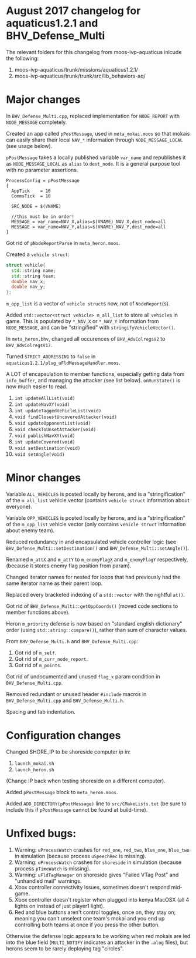 # August 2017 changelog for aquaticus1.2.1 and BHV_Defense_Multi

The relevant folders for this changelog from moos-ivp-aquaticus inlcude the following:

1. moos-ivp-aquaticus/trunk/missions/aquaticus1.2.1/
1. moos-ivp-aquaticus/trunk/trunk/src/lib_behaviors-aq/

# Major changes

In `BHV_Defense_Multi.cpp`, replaced implementation for `NODE_REPORT` with `NODE_MESSAGE` completely.

Created an app called `pPostMessage`, used in `meta_mokai.moos` so that mokais can easily share their local `NAV_*` information through `NODE_MESSAGE_LOCAL` (see usage below).

`pPostMessage` takes a locally published variable `var_name` and republishes it as `NODE_MESSAGE_LOCAL` as `alias` to `dest_node`. It is a general purpose tool with no parameter assertions.

```
ProcessConfig = pPostMessage
{
  AppTick    = 10
  CommsTick  = 10

  SRC_NODE = $(VNAME)

  //this must be in order!
  MESSAGE = var_name=NAV_X,alias=$(VNAME)_NAV_X,dest_node=all
  MESSAGE = var_name=NAV_Y,alias=$(VNAME)_NAV_Y,dest_node=all
}
```

Got rid of `pNodeReportParse` in `meta_heron.moos`.

Created a `vehicle struct`: 

```c++
struct vehicle{
  std::string name;
  std::string team;
  double nav_x;
  double nav_y;
};
```

`m_opp_list` is a vector of `vehicle struct`s now, not of `NodeReport`(s).

Added `std::vector<struct vehicle> m_all_list` to store all `vehicle`s in game. This is populated by `*_NAV_X` or `*_NAV_Y` information from `NODE_MESSAGE`, and can be "stringified" with `stringifyVehicleVector()`.

In `meta_heron.bhv`, changed all occurences of `BHV_AdvColregsV2` to `BHV_AdvColregsV17`.

Turned `STRICT_ADDRESSING` to `false` in `aquaticus1.2.1/plug_uFldMessageHandler.moos`.

A LOT of encapsulation to member functions, especially getting data from `info_buffer`, and managing the attacker (see list below). `onRunState()` is now much easier to read.
	
1. `int updateAllList(void)`
1. `int updateNavXY(void)`
1. `int updateTaggedVehicleList(void)`
1. `void findClosestUncoveredAttacker(void)`
1. `void updateOpponentList(void)`
1. `void checkToUnsetAttacker(void)`
1. `void publishNavXY(void)`
1. `int updateCovered(void)`
1. `void setDestination(void)`
1. `void setAngle(void)`

# Minor changes

Variable `ALL_VEHICLES` is posted locally by herons, and is a "stringification" of the `m_all_list` vehicle vector (contains `vehicle struct` information about everyone).

Variable `OPP_VEHICLES` is posted locally by herons, and is a "stringification" of the `m_opp_list` vehicle vector (only contains `vehicle struct` information about enemy team).

Reduced redundancy in and encapsulated vehicle controller logic (see `BHV_Defense_Multi::setDestination()` and `BHV_Defense_Multi::setAngle()`).

Renamed `m_attX` and `m_attY` to `m_enemyFlagX` and `m_enemyFlagY` respectively, (because it stores enemy flag position from param).

Changed iterator names for nested for loops that had previously had the same iterator name as their parent loop.

Replaced every bracketed indexing of a `std::vector` with the rightful `at()`.

Got rid of `BHV_Defense_Multi::getOppCoords()` (moved code sections to member functions above).

Heron `m_priority` defense is now based on "standard english dictionary" order (using `std::string::compare()`), rather than sum of character values.

From `BHV_Defense_Multi.h` and `BHV_Defense_Multi.cpp`:

1. Got rid of `m_self`.
1. Got rid of `m_curr_node_report`.
1. Got rid of `m_points`.

Got rid of undocumented and unused `flag_x` param condition in `BHV_Defense_Multi.cpp`.

Removed redundant or unused header `#include` macros in `BHV_Defense_Multi.cpp` and `BHV_Defense_Multi.h`.

Spacing and tab indentation.

# Configuration changes

Changed SHORE_IP to be shoreside computer ip in:

1. `launch_mokai.sh`
1. `launch_heron.sh`

(Change IP back when testing shoreside on a different computer).

Added `pPostMessage` block to `meta_heron.moos`.

Added `ADD_DIRECTORY(pPostMessage)` line to `src/CMakeLists.txt` (be sure to include this if `pPostMessage` cannot be found at build-time).

# Unfixed bugs:

1. Warning: `uProcessWatch` crashes for `red_one`, `red_two`, `blue_one`, `blue_two` in simulation (because process `uSpeechRec` is missing).
1. Warning: `uProcessWatch` crashes for `shoreside` in simulation (because process `pTimeWatch` is missing).
1. Warning: `uFldTagManager` on shoreside gives "Failed VTag Post" and "unhandled mail" warnings. 
1. Xbox controller connectivity issues, sometimes doesn't respond mid-game.
1. Xbox controller doesn't register when plugged into kenya MacOSX (all 4 lights on instead of just player1 light).
1. Red and blue buttons aren't control toggles, once on, they stay on; meaning you can't unselect one team's mokai and you end up controlling both teams at once if you press the other button.

Otherwise the defense logic appears to be working when red mokais are led into the blue field (`MULTI_NOTIFY` indicates an attacker in the `.alog` files), but herons seem to be rarely deploying tag "circles".